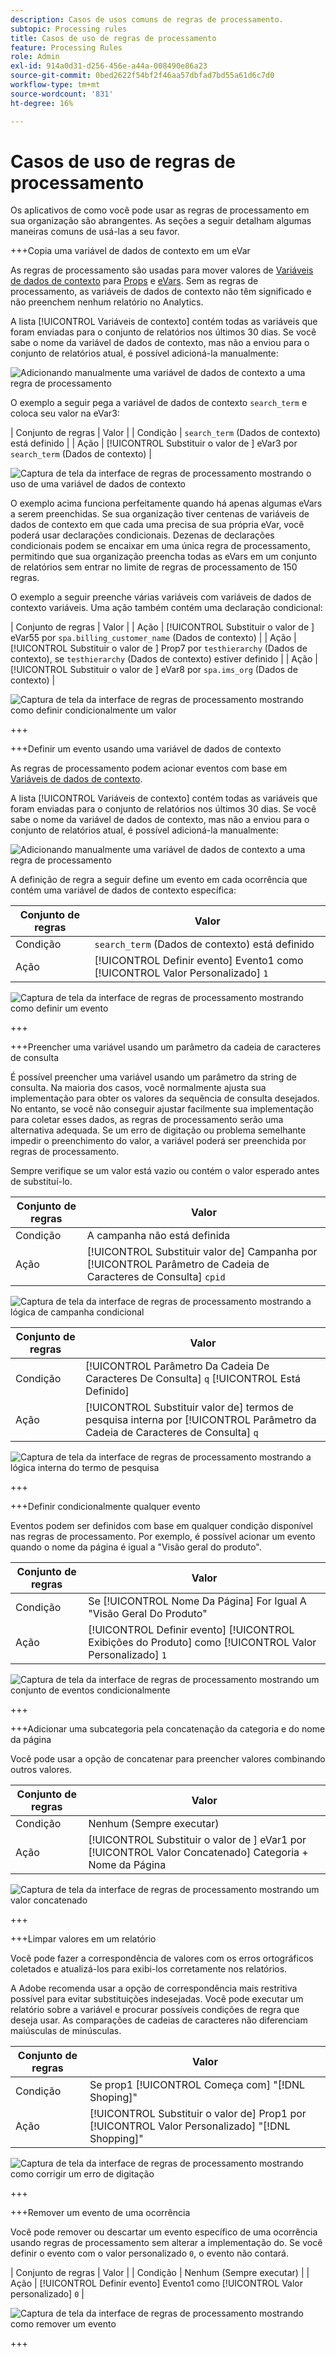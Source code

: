 ```yaml
---
description: Casos de usos comuns de regras de processamento.
subtopic: Processing rules
title: Casos de uso de regras de processamento
feature: Processing Rules
role: Admin
exl-id: 914a0d31-d256-456e-a44a-008490e86a23
source-git-commit: 0bed2622f54bf2f46aa57dbfad7bd55a61d6c7d0
workflow-type: tm+mt
source-wordcount: '831'
ht-degree: 16%

---
```


# Casos de uso de regras de processamento

Os aplicativos de como você pode usar as regras de processamento em sua organização são abrangentes. As seções a seguir detalham algumas maneiras comuns de usá-las a seu favor.

+++Copia uma variável de dados de contexto em um eVar

As regras de processamento são usadas para mover valores de [Variáveis de dados de contexto](/help/implement/vars/page-vars/contextdata.md) para [Props](/help/components/dimensions/prop.md) e [eVars](/help/components/dimensions/evar.md). Sem as regras de processamento, as variáveis de dados de contexto não têm significado e não preenchem nenhum relatório no Analytics.

A lista [!UICONTROL Variáveis de contexto] contém todas as variáveis que foram enviadas para o conjunto de relatórios nos últimos 30 dias. Se você sabe o nome da variável de dados de contexto, mas não a enviou para o conjunto de relatórios atual, é possível adicioná-la manualmente:

![Adicionando manualmente uma variável de dados de contexto a uma regra de processamento](assets/add-context-variable.png)

O exemplo a seguir pega a variável de dados de contexto `search_term` e coloca seu valor na eVar3:

| Conjunto de regras | Valor |
| Condição | `search_term` (Dados de contexto) está definido |
| Ação | [!UICONTROL Substituir o valor de &#x200B;] eVar3 por `search_term` (Dados de contexto) |

![Captura de tela da interface de regras de processamento mostrando o uso de uma variável de dados de contexto](assets/set-context-data.png)

O exemplo acima funciona perfeitamente quando há apenas algumas eVars a serem preenchidas. Se sua organização tiver centenas de variáveis de dados de contexto em que cada uma precisa de sua própria eVar, você poderá usar declarações condicionais. Dezenas de declarações condicionais podem se encaixar em uma única regra de processamento, permitindo que sua organização preencha todas as eVars em um conjunto de relatórios sem entrar no limite de regras de processamento de 150 regras.

O exemplo a seguir preenche várias variáveis com variáveis de dados de contexto variáveis. Uma ação também contém uma declaração condicional:

| Conjunto de regras | Valor |
| Ação | [!UICONTROL Substituir o valor de &#x200B;] eVar55 por `spa.billing_customer_name` (Dados de contexto) |
| Ação | [!UICONTROL Substituir o valor de &#x200B;] Prop7 por `testhierarchy` (Dados de contexto), se `testhierarchy` (Dados de contexto) estiver definido |
| Ação | [!UICONTROL Substituir o valor de &#x200B;] eVar8 por `spa.ims_org` (Dados de contexto) |

![Captura de tela da interface de regras de processamento mostrando como definir condicionalmente um valor](assets/add-conditional.png)

+++

+++Definir um evento usando uma variável de dados de contexto

As regras de processamento podem acionar eventos com base em [Variáveis de dados de contexto](/help/implement/vars/page-vars/contextdata.md).

A lista [!UICONTROL Variáveis de contexto] contém todas as variáveis que foram enviadas para o conjunto de relatórios nos últimos 30 dias. Se você sabe o nome da variável de dados de contexto, mas não a enviou para o conjunto de relatórios atual, é possível adicioná-la manualmente:

![Adicionando manualmente uma variável de dados de contexto a uma regra de processamento](assets/add-context-variable.png)

A definição de regra a seguir define um evento em cada ocorrência que contém uma variável de dados de contexto específica:

| Conjunto de regras | Valor |
| --- | --- |
| Condição | `search_term` (Dados de contexto) está definido |
| Ação | [!UICONTROL Definir evento] Evento1 como [!UICONTROL Valor Personalizado] `1` |

![Captura de tela da interface de regras de processamento mostrando como definir um evento](assets/processing_rule_set_event.png)

+++

+++Preencher uma variável usando um parâmetro da cadeia de caracteres de consulta

É possível preencher uma variável usando um parâmetro da string de consulta. Na maioria dos casos, você normalmente ajusta sua implementação para obter os valores da sequência de consulta desejados. No entanto, se você não conseguir ajustar facilmente sua implementação para coletar esses dados, as regras de processamento serão uma alternativa adequada. Se um erro de digitação ou problema semelhante impedir o preenchimento do valor, a variável poderá ser preenchida por regras de processamento.

Sempre verifique se um valor está vazio ou contém o valor esperado antes de substituí-lo.

| Conjunto de regras | Valor |
| --- | --- |
| Condição | A campanha não está definida |
| Ação | [!UICONTROL Substituir valor de] Campanha por [!UICONTROL Parâmetro de Cadeia de Caracteres de Consulta] `cpid` |

![Captura de tela da interface de regras de processamento mostrando a lógica de campanha condicional](assets/set-campaign-conditionally.png)

| Conjunto de regras | Valor |
| --- | --- |
| Condição | [!UICONTROL Parâmetro Da Cadeia De Caracteres De Consulta] `q` [!UICONTROL Está Definido] |
| Ação | [!UICONTROL Substituir valor de] termos de pesquisa interna por [!UICONTROL Parâmetro da Cadeia de Caracteres de Consulta] `q` |

![Captura de tela da interface de regras de processamento mostrando a lógica interna do termo de pesquisa](assets/populate-internal-search-terms.png)

+++

+++Definir condicionalmente qualquer evento

Eventos podem ser definidos com base em qualquer condição disponível nas regras de processamento. Por exemplo, é possível acionar um evento quando o nome da página é igual a &quot;Visão geral do produto&quot;.

| Conjunto de regras | Valor |
| --- | --- |
| Condição | Se [!UICONTROL Nome Da Página] For Igual A &quot;Visão Geral Do Produto&quot; |
| Ação | [!UICONTROL Definir evento] [!UICONTROL Exibições do Produto] como [!UICONTROL Valor Personalizado] `1` |

![Captura de tela da interface de regras de processamento mostrando um conjunto de eventos condicionalmente](assets/set-product-view-event.png)

+++

+++Adicionar uma subcategoria pela concatenação da categoria e do nome da página

Você pode usar a opção de concatenar para preencher valores combinando outros valores.

| Conjunto de regras | Valor |
| --- | --- |
| Condição | Nenhum (Sempre executar) |
| Ação | [!UICONTROL Substituir o valor de &#x200B;] eVar1 por [!UICONTROL Valor Concatenado] Categoria + Nome da Página |

![Captura de tela da interface de regras de processamento mostrando um valor concatenado](assets/add-subcategory-using-concat.png)

+++

+++Limpar valores em um relatório

Você pode fazer a correspondência de valores com os erros ortográficos coletados e atualizá-los para exibi-los corretamente nos relatórios.

A Adobe recomenda usar a opção de correspondência mais restritiva possível para evitar substituições indesejadas. Você pode executar um relatório sobre a variável e procurar possíveis condições de regra que deseja usar. As comparações de cadeias de caracteres não diferenciam maiúsculas de minúsculas.

| Conjunto de regras | Valor |
| --- | --- |
| Condição | Se prop1 [!UICONTROL Começa com] &quot;[!DNL Shoping]&quot; |
| Ação | [!UICONTROL Substituir o valor de] Prop1 por [!UICONTROL Valor Personalizado] &quot;[!DNL Shopping]&quot; |

![Captura de tela da interface de regras de processamento mostrando como corrigir um erro de digitação](assets/clean-up-values-in-report.png)

+++

+++Remover um evento de uma ocorrência

Você pode remover ou descartar um evento específico de uma ocorrência usando regras de processamento sem alterar a implementação do. Se você definir o evento com o valor personalizado `0`, o evento não contará.

| Conjunto de regras | Valor |
| Condição | Nenhum (Sempre executar) |
| Ação | [!UICONTROL Definir evento] Evento1 como [!UICONTROL Valor personalizado] `0` |

![Captura de tela da interface de regras de processamento mostrando como remover um evento](assets/remove_event.png)

+++
